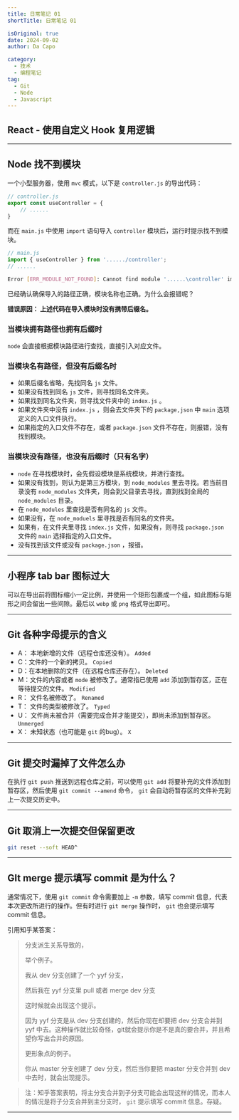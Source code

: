 ```yaml
---
title: 日常笔记 01
shortTitle: 日常笔记 01

isOriginal: true
date: 2024-09-02
author: Da Capo

category:
  - 技术
  - 编程笔记
tag:
  - Git
  - Node
  - Javascript
---
```


## React - 使用自定义 Hook 复用逻辑

---

## Node 找不到模块

一个小型服务器，使用 `mvc` 模式，以下是 `controller.js` 的导出代码：

```js
// controller.js
export const useController = {
	// ......
}
```

而在 `main.js` 中使用 `import` 语句导入 `controller` 模块后，运行时提示找不到模块。

```js
// main.js
import { useController } from '....../controller';
// ......
```

```bash
Error [ERR_MODULE_NOT_FOUND]: Cannot find module '......\controller' imported from ......\main.js
```

已经确认确保导入的路径正确，模块名称也正确。为什么会报错呢？

**错误原因： 上述代码在导入模块时没有携带后缀名。**

### 当模块拥有路径也拥有后缀时

`node` 会直接根据模块路径进行查找，直接引入对应文件。

### 当模块名有路径，但没有后缀名时

- 如果后缀名省略，先找同名 `js` 文件。
- 如果没有找到同名 `js` 文件，则寻找同名文件夹。
- 如果找到同名文件夹，则寻找文件夹中的 `index.js` 。
- 如果文件夹中没有 `index.js` ，则会去文件夹下的 `package,json` 中 `main` 选项定义的入口文件执行。
- 如果指定的入口文件不存在，或者 `package.json` 文件不存在，则报错，没有找到模块。

### 当模块没有路径，也没有后缀时（只有名字）

- `node` 在寻找模块时，会先假设模块是系统模块，并进行查找。
- 如果没有找到，则认为是第三方模块，到 `node_modules` 里去寻找。若当前目录没有 `node_modules` 文件夹，则会到父目录去寻找，直到找到全局的 `node_modules` 目录。
- 在 `node_modules` 里查找是否有同名的 `js` 文件。
- 如果没有，在 `node_moduels` 里寻找是否有同名的文件夹。
- 如果有，在文件夹里寻找 `index.js` 文件，如果没有，则寻找 `package.json` 文件的 `main` 选择指定的入口文件。
- 没有找到该文件或没有 `package.json` ，报错。

---

## 小程序 tab bar 图标过大

可以在导出前将图标缩小一定比例，并使用一个矩形包裹成一个组，如此图标与矩形之间会留出一些间隙。最后以 `webp` 或 `png` 格式导出即可。

---

## Git 各种字母提示的含义

- A： 本地新增的文件（远程仓库还没有）。 `Added`
- C：文件的一个新的拷贝。 `Copied`
- D：在本地删除的文件（在远程仓库还存在）。 `Deleted`
- M：文件的内容或者 `mode` 被修改了。通常指已使用 `add` 添加到暂存区，正在等待提交的文件。 `Modified`
- R： 文件名被修改了。 `Renamed`
- T： 文件的类型被修改了。 `Typed`
- U： 文件尚未被合并（需要完成合并才能提交），即尚未添加到暂存区。 `Unmerged`
- X： 未知状态（也可能是 `git` 的bug）。 `X`

---

## Git 提交时漏掉了文件怎么办

在执行 `git push` 推送到远程仓库之前，可以使用 `git add` 将要补充的文件添加到暂存区，然后使用 `git commit --amend` 命令， `git` 会自动将暂存区的文件补充到上一次提交历史中。

---

## Git 取消上一次提交但保留更改

```bash
git reset --soft HEAD^
```

---

## GIt merge 提示填写 commit 是为什么？

通常情况下，使用 `git commit` 命令需要加上 `-m` 参数，填写 commit 信息，代表本次更改所进行的操作。但有时进行 `git merge` 操作时， `git` 也会提示填写 commit 信息。

引用知乎某答案：

> 分支派生关系导致的，
>
> 举个例子。
>
> 我从 dev 分支创建了一个 yyf 分支，
>
> 然后我在 yyf 分支里 pull 或者 merge dev 分支
>
> 这时候就会出现这个提示。
>
> 因为 yyf 分支是从 dev 分支创建的，然后你现在却要把 dev 分支合并到 yyf 中去。这种操作就比较奇怪，git就会提示你是不是真的要合并，并且希望你写出合并的原因。
>
> 更形象点的例子。
>
> 你从 master 分支创建了 dev 分支，然后当你要把 master 分支合并到 dev 中去时，就会出现提示。

> 注：知乎答案表明，将主分支合并到子分支可能会出现这样的情况，而本人的情况是将子分支合并到主分支时， `git` 提示填写 commit 信息。存疑。

---